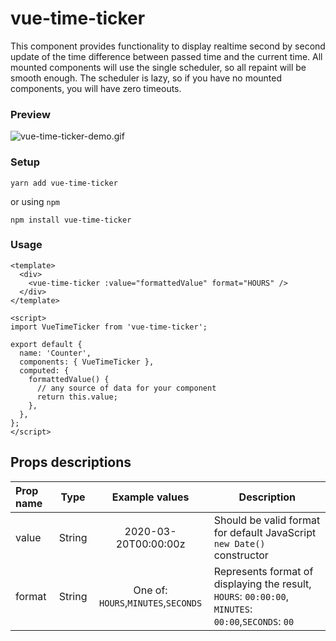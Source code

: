 # vue-time-ticker

This component provides functionality to display realtime second by second update
of the time difference between passed time and the current time. All mounted components will use the single scheduler, so all repaint will be smooth enough. The scheduler is lazy, so if you have no mounted components, you will have zero timeouts.

### Preview

![vue-time-ticker-demo.gif](https://s6.gifyu.com/images/vue-time-ticker-demo9d73226628fe821f.gif)

### Setup

```
yarn add vue-time-ticker
```

or using `npm`

```
npm install vue-time-ticker
```

### Usage

```
<template>
  <div>
    <vue-time-ticker :value="formattedValue" format="HOURS" />
  </div>
</template>

<script>
import VueTimeTicker from 'vue-time-ticker';

export default {
  name: 'Counter',
  components: { VueTimeTicker },
  computed: {
    formattedValue() {
      // any source of data for your component
      return this.value;
    },
  },
};
</script>

```

## Props descriptions

| Prop name |  Type  |           Example values            | Description                                                                                         |
| :-------- | :----: | :---------------------------------: | --------------------------------------------------------------------------------------------------- |
| value     | String |        2020-03-20T00:00:00z         | Should be valid format for default JavaScript `new Date()` constructor                              |
| format    | String | One of: `HOURS`,`MINUTES`,`SECONDS` | Represents format of displaying the result, `HOURS`: `00:00:00`, `MINUTES`: `00:00`,`SECONDS`: `00` |
